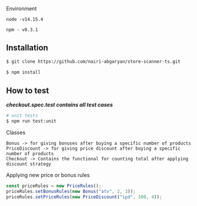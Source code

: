 Environment

```chef
node -v14.15.4
```

```chef
npm - v8.3.1
```

## Installation

```bash
$ git clone https://github.com/nairi-abgaryan/store-scanner-ts.git

$ npm install
```

## How to test

_**checkout.spec.test contains all test cases**_

```bash
# unit tests
$ npm run test:unit
```

Classes

```chef
Bonus -> for giving bonuses after buying a specific number of products
PriceDiscount -> for giving price discount after buying a specific number of products
Checkout -> Contains the functional for counting total after applying discount strategy
```

Applying new price or bonus rules

```js
const priceRules = new PriceRules();
priceRules.setBonusRules(new Bonus("atv", 2, 3));
priceRules.setPriceRules(new PriceDiscount("ipd", 300, 4));
```
